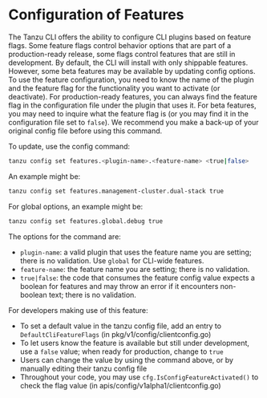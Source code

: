 # Configuration of Features

The Tanzu CLI offers the ability to configure CLI plugins based on feature flags. Some feature flags control behavior options that are part of a production-ready release,
some flags control features that are still in development. By default, the CLI will install with only shippable features. However, some beta features may be available by
 updating config options. To use the feature configuration, you need to know the name of the plugin and the feature flag for the functionality you want to activate
(or deactivate). For production-ready features, you can always find the feature flag in the configuration file under the plugin that uses it. For beta features, you may need to
 inquire what the feature flag is (or you may find it in the configuration file set to `false`).
 We recommend you make a back-up of your original config file before using this command.
  
To update, use the config command:
  
```sh
tanzu config set features.<plugin-name>.<feature-name> <true|false>
```

An example might be:

```sh
tanzu config set features.management-cluster.dual-stack true
```

For global options, an example might be:

```sh
tanzu config set features.global.debug true
```

The options for the command are:

* `plugin-name`: a valid plugin that uses the feature name you are setting; there is no validation. Use `global` for CLI-wide features.
* `feature-name`: the feature name you are setting; there is no validation.
* `true|false`: the code that consumes the feature config value expects a boolean for features and may throw an error if it encounters non-boolean text; there is no validation.

For developers making use of this feature:

* To set a default value in the tanzu config file, add an entry to `DefaultCliFeatureFlags` (in pkg/v1/config/clientconfig.go)
* To let users know the feature is available but still under development, use a `false` value; when ready for production, change to `true`
* Users can change the value by using the command above, or by manually editing their tanzu config file
* Throughout your code, you may use `cfg.IsConfigFeatureActivated()` to check the flag value (in apis/config/v1alpha1/clientconfig.go)
